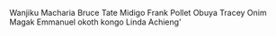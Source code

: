 Wanjiku Macharia
Bruce Tate
Midigo Frank
Pollet Obuya
Tracey Onim
Magak Emmanuel
okoth kongo
Linda Achieng'
